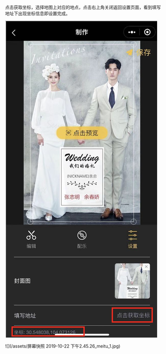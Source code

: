 点击获取坐标，选择地图上对应的地点，点击右上角关闭返回设置页面，看到填写地址下出现坐标信息即设置完成。

![](/assets/im1.png)

![](/assets/屏幕快照 2019-10-22 下午2.45.26_meitu_1.jpg)

